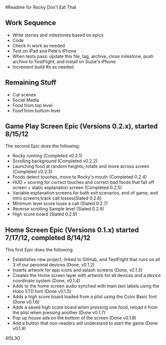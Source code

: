 #Readme for Rocky Don't Eat That

## Work Sequence

* Write stories and milestones based on epics
* Code
* Check in work as needed
* Test on iPad and Pete's iPhone
* When tests pass: update this file, tag, archive, close milestone, push archive to TestFlight, and install on Suzie's iPhone
* Increment build #s as needed

## Remaining Stuff
* Cut scenes
* Social Media
* Food from top level
* Food from bottom level

## Game Play Screen Epic (Versions 0.2.x), started 8/15/12
The second Epic does the following:

* Rocky running (Completed v0.2.1)
* Scrolling background (Completed v0.2.2)
* Launching food at random heights, rotate and move across screen (Completed v0.2.3)
* Foods detect touches, move to Rocky's mouth (Completed 0.2.4)
* HUD + scoring for correct touches and correct bad foods that fall off screen + static explanation screen (Completed 0.2.5)
* Variable explanation screens for both exit scenarios, end of game, and intro screens;track call losses(Slated 0.2.6)
* Minimum level score loses a call (Slated 0.2.7)
* Reverse scrolling Sample level (Slated 0.2.8)
* High score board (Slated 0.2.9)


## Home Screen Epic (Versions 0.1.x) started 7/17/12, completed 8/14/12
This first Epic does the following:

* Establishes new project, linked to GitHub, and TestFlight that runs on all 3 of our personal devices (Done, v0.1.2)
* Inserts artwork for app icons and splash screens (Done, v0.1.3)
* Creates the Home screen layer with artwork for all devices and a device coordinate system (Done, v0.1.4)
* Adds to the home screen audio synched with main text labels using the Hobo STD font (Done v0.1.5)
* Adds a high score board loaded from a plist using the Color Basic font (Done v0.1.6)
* Adds a saved high score board when pressing one food, reload it from the plist when pressing another (Done v0.1.7)
* Pop up house ads on the bottom of the screen (Done v0.1.8)
* Add a button that non-readers will understand to start the game (Done v0.1.9)

4I5L3O

